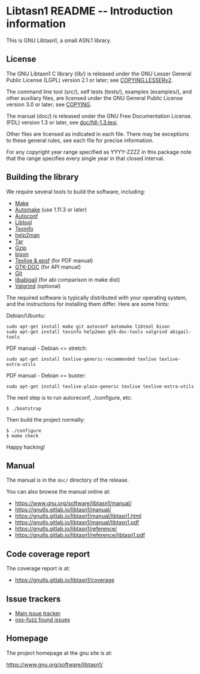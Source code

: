 # Libtasn1 README -- Introduction information

This is GNU Libtasn1, a small ASN.1 library.

## License

The GNU Libtasn1 C library (lib/) is released under the GNU Lesser
General Public License (LGPL) version 2.1 or later; see
[COPYING.LESSERv2](COPYING.LESSERv2).

The command line tool (src/), self tests (tests/), examples
(examples/), and other auxiliary files, are licensed under the GNU
General Public License version 3.0 or later; see [COPYING](COPYING).

The manual (doc/) is released under the GNU Free Documentation
License. (FDL) version 1.3 or later, see
[doc/fdl-1.3.texi](doc/fdl-1.3.texi).

Other files are licensed as indicated in each file.  There may be
exceptions to these general rules, see each file for precise
information.

For any copyright year range specified as YYYY-ZZZZ in this package
note that the range specifies every single year in that closed interval.

## Building the library

We require several tools to build the software, including:

* [Make](https://www.gnu.org/software/make/)
* [Automake](https://www.gnu.org/software/automake/) (use 1.11.3 or later)
* [Autoconf](https://www.gnu.org/software/autoconf/)
* [Libtool](https://www.gnu.org/software/libtool/)
* [Texinfo](https://www.gnu.org/software/texinfo/)
* [help2man](http://www.gnu.org/software/help2man/)
* [Tar](https://www.gnu.org/software/tar/)
* [Gzip](https://www.gnu.org/software/gzip/)
* [bison](https://www.gnu.org/software/bison/)
* [Texlive & epsf](https://www.tug.org/texlive/) (for PDF manual)
* [GTK-DOC](https://www.gtk.org/gtk-doc/) (for API manual)
* [Git](https://git-scm.com/)
* [libabigail](https://pagure.io/libabigail/) (for abi comparison in make dist)
* [Valgrind](https://valgrind.org/) (optional)

The required software is typically distributed with your operating
system, and the instructions for installing them differ.  Here are
some hints:

Debian/Ubuntu:
```
sudo apt-get install make git autoconf automake libtool bison
sudo apt-get install texinfo help2man gtk-doc-tools valgrind abigail-tools
```

PDF manual - Debian <= stretch:
```
sudo apt-get install texlive-generic-recommended texlive texlive-extra-utils
```

PDF manual - Debian >= buster:
```
sudo apt-get install texlive-plain-generic texlive texlive-extra-utils
```

The next step is to run autoreconf, ./configure, etc:

```
$ ./bootstrap
```

Then build the project normally:

```
$ ./configure
$ make check
```

Happy hacking!


## Manual

The manual is in the `doc/` directory of the release.

You can also browse the manual online at:

 - https://www.gnu.org/software/libtasn1/manual/
 - https://gnutls.gitlab.io/libtasn1/manual/
 - https://gnutls.gitlab.io/libtasn1/manual/libtasn1.html
 - https://gnutls.gitlab.io/libtasn1/manual/libtasn1.pdf
 - https://gnutls.gitlab.io/libtasn1/reference/
 - https://gnutls.gitlab.io/libtasn1/reference/libtasn1.pdf


## Code coverage report

The coverage report is at:

 - https://gnutls.gitlab.io/libtasn1/coverage


## Issue trackers

 - [Main issue tracker](https://gitlab.com/gnutls/libtasn1/issues)
 - [oss-fuzz found issues](https://bugs.chromium.org/p/oss-fuzz/issues/list?q=libtasn1&can=2)


## Homepage

The project homepage at the gnu site is at:

https://www.gnu.org/software/libtasn1/
